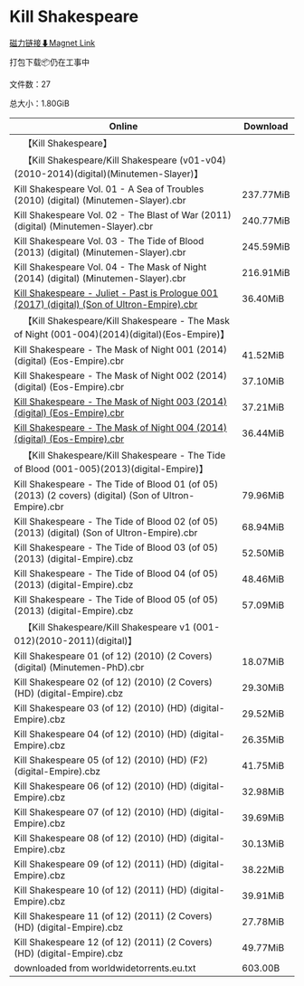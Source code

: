 # Kill Shakespeare

[磁力链接⬇Magnet Link](magnet:?xt=urn:btih:5ed74e1836fb56b5216a8a34ec1af511cc879969&dn=Kill%20Shakespeare)

打包下载📦仍在工事中

文件数：27

总大小：1.80GiB

Online | Download
--- | ---
&emsp;【Kill Shakespeare】 | 
&emsp;【Kill Shakespeare/Kill Shakespeare (v01-v04)(2010-2014)(digital)(Minutemen-Slayer)】 | 
Kill Shakespeare Vol. 01 - A Sea of Troubles (2010) (digital) (Minutemen-Slayer).cbr | 237.77MiB
Kill Shakespeare Vol. 02 - The Blast of War (2011) (digital) (Minutemen-Slayer).cbr | 240.77MiB
Kill Shakespeare Vol. 03 - The Tide of Blood (2013) (digital) (Minutemen-Slayer).cbr | 245.59MiB
Kill Shakespeare Vol. 04 - The Mask of Night (2014) (digital) (Minutemen-Slayer).cbr | 216.91MiB
[Kill Shakespeare - Juliet - Past is Prologue 001 (2017) (digital) (Son of Ultron-Empire).cbr](https://github.com/alicewish/markdown/blob/master/comic/Kill-Shakespeare-Juliet-Past-is-Prologue-001-2017-digital-Son-of-Ultron-Empire-cbr.md) | 36.40MiB
&emsp;【Kill Shakespeare/Kill Shakespeare - The Mask of Night (001-004)(2014)(digital)(Eos-Empire)】 | 
Kill Shakespeare - The Mask of Night 001 (2014) (digital) (Eos-Empire).cbr | 41.52MiB
Kill Shakespeare - The Mask of Night 002 (2014) (digital) (Eos-Empire).cbr | 37.10MiB
[Kill Shakespeare - The Mask of Night 003 (2014) (digital) (Eos-Empire).cbr](https://github.com/alicewish/markdown/blob/master/comic/Kill-Shakespeare-Mask-of-Night-003-2014-digital-Eos-Empire-cbr.md) | 37.21MiB
[Kill Shakespeare - The Mask of Night 004 (2014) (digital) (Eos-Empire).cbr](https://github.com/alicewish/markdown/blob/master/comic/Kill-Shakespeare-Mask-of-Night-004-2014-digital-Eos-Empire-cbr.md) | 36.44MiB
&emsp;【Kill Shakespeare/Kill Shakespeare - The Tide of Blood (001-005)(2013)(digital-Empire)】 | 
Kill Shakespeare - The Tide of Blood 01 (of 05) (2013) (2 covers) (digital) (Son of Ultron-Empire).cbr | 79.96MiB
Kill Shakespeare - The Tide of Blood 02 (of 05) (2013) (digital) (Son of Ultron-Empire).cbr | 68.94MiB
Kill Shakespeare - The Tide of Blood 03 (of 05) (2013) (digital-Empire).cbz | 52.50MiB
Kill Shakespeare - The Tide of Blood 04 (of 05) (2013) (digital-Empire).cbz | 48.46MiB
Kill Shakespeare - The Tide of Blood 05 (of 05) (2013) (digital-Empire).cbz | 57.09MiB
&emsp;【Kill Shakespeare/Kill Shakespeare v1 (001-012)(2010-2011)(digital)】 | 
Kill Shakespeare 01 (of 12) (2010) (2 Covers) (digital) (Minutemen-PhD).cbr | 18.07MiB
Kill Shakespeare 02 (of 12) (2010) (2 Covers) (HD) (digital-Empire).cbz | 29.30MiB
Kill Shakespeare 03 (of 12) (2010) (HD) (digital-Empire).cbz | 29.52MiB
Kill Shakespeare 04 (of 12) (2010) (HD) (digital-Empire).cbz | 26.35MiB
Kill Shakespeare 05 (of 12) (2010) (HD) (F2) (digital-Empire).cbz | 41.75MiB
Kill Shakespeare 06 (of 12) (2010) (HD) (digital-Empire).cbz | 32.98MiB
Kill Shakespeare 07 (of 12) (2010) (HD) (digital-Empire).cbz | 39.69MiB
Kill Shakespeare 08 (of 12) (2010) (HD) (digital-Empire).cbz | 30.13MiB
Kill Shakespeare 09 (of 12) (2011) (HD) (digital-Empire).cbz | 38.22MiB
Kill Shakespeare 10 (of 12) (2011) (HD) (digital-Empire).cbz | 39.91MiB
Kill Shakespeare 11 (of 12) (2011) (2 Covers) (HD) (digital-Empire).cbz | 27.78MiB
Kill Shakespeare 12 (of 12) (2011) (2 Covers) (HD) (digital-Empire).cbz | 49.77MiB
downloaded from worldwidetorrents.eu.txt | 603.00B